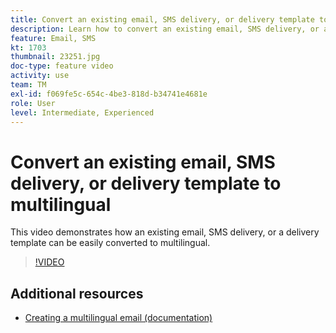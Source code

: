 ```yaml
---
title: Convert an existing email, SMS delivery, or delivery template to multilingual
description: Learn how to convert an existing email, SMS delivery, or a delivery template to multilingual.
feature: Email, SMS
kt: 1703
thumbnail: 23251.jpg
doc-type: feature video
activity: use
team: TM
exl-id: f069fe5c-654c-4be3-818d-b34741e4681e
role: User
level: Intermediate, Experienced
---
```

# Convert an existing email, SMS delivery, or delivery template to multilingual 

This video demonstrates how an existing email, SMS delivery, or a delivery template can be easily converted to multilingual.

>[!VIDEO](https://video.tv.adobe.com/v/23251?quality=12)

## Additional resources

* [Creating a multilingual email (documentation)](https://experienceleague.adobe.com/docs/campaign-standard/using/communication-channels/email-messages/creating-a-multilingual-email.html?lang=en)
